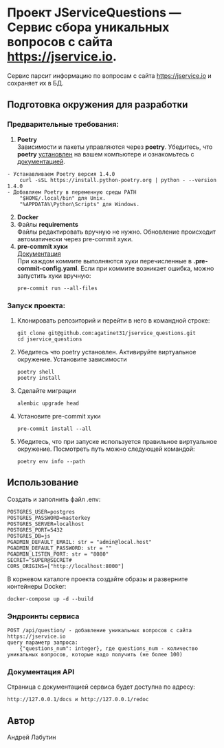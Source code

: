 # Проект JServiceQuestions — Сервис сбора уникальных вопросов с сайта https://jservice.io.
Сервис парсит информацию по вопросам с сайта https://jservice.io и сохраняет их в БД.
## Подготовка окружения для разработки

### Предварительные требования:
1. **Poetry** \
Зависимости и пакеты управляются через **poetry**. Убедитесь, что **poetry** [установлен](https://python-poetry.org/docs/#osx--linux--bashonwindows-install-instructions) на вашем компьютере и ознакомьтесь с [документацией](https://python-poetry.org/docs/cli/).
```
- Устанавливаем Poetry версия 1.4.0
    curl -sSL https://install.python-poetry.org | python - --version 1.4.0
- Добавляем Poetry в переменную среды PATH
    "$HOME/.local/bin" для Unix.
    "%APPDATA%\Python\Scripts" для Windows.
```
2. **Docker**
3. Файлы **requirements** \
Файлы редактировать вручную не нужно. Обновление происходит автоматически через pre-commit хуки.
4. **pre-commit хуки** \
[Документация](https://pre-commit.com)\
При каждом коммите выполняются хуки перечисленные в **.pre-commit-config.yaml**.
Если при коммите возникает ошибка, можно запустить хуки вручную:
    ```
    pre-commit run --all-files
    ```

### Запуск проекта:
1. Клонировать репозиторий и перейти в него в командной строке:
    ```
    git clone git@github.com:agatinet31/jservice_questions.git
    cd jservice_questions
    ```
2. Убедитесь что poetry установлен. Активируйте виртуальное окружение. Установите зависимости
    ```
    poetry shell
    poetry install
    ```
3. Сделайте миграции
    ```
    alembic upgrade head
    ```
4. Установите pre-commit хуки
    ```
    pre-commit install --all
    ```
5. Убедитесь, что при запуске используется правильное виртуальное окружение.
Посмотреть путь можно следующей командой:
    ```
    poetry env info --path
    ```
## Использование
Создать и заполнить файл .env:
```
POSTGRES_USER=postgres
POSTGRES_PASSWORD=masterkey
POSTGRES_SERVER=localhost
POSTGRES_PORT=5432
POSTGRES_DB=js
PGADMIN_DEFAULT_EMAIL: str = "admin@local.host"
PGADMIN_DEFAULT_PASSWORD: str = ""
PGADMIN_LISTEN_PORT: str = "8080"
SECRET=^SUPER@SECRET#
CORS_ORIGINS=["http://localhost:8000"]
```
В корневом каталоге проекта создайте образы и разверните контейнеры Docker:
```
docker-compose up -d --build
```
### Эндроинты сервиса
```
POST /api/question/ - добавление уникальных вопросов с сайта https://jservice.io
query параметр запроса:
    {"questions_num": integer}, где questions_num - количество уникальных вопросов, которые надо получить (не более 100)
```
### Документация API
Страница с документацией сервиса будет доступна по адресу:
```
http://127.0.0.1/docs и http://127.0.0.1/redoc
```

## Автор
Андрей Лабутин
